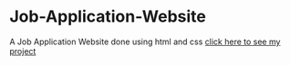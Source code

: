 # Job-Application-Website
A Job Application Website done using html and css
[click here to see my project](https://codepen.io/prasanth-ganta/full/jOewVBx)
